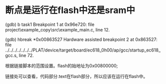 # 断点是运行在flash中还是sram中

(gdb) b task1
Breakpoint 1 at 0x96e720: file project\example_copy\src\example_main.c, line 12.

(gdb) hbreak *0x00863527
Hardware assisted breakpoint 2 at 0x863527: file ../../../../../../../PLAT/device/target/board/ec618_0h00/ap/gcc/startup_ec618_gcc.s, line 72.

根据链接脚本的范围设置。flash的始地址为0x00800000;

链接处可以查看，代码部分.text在flash部分，所以应该在运行在flash中。